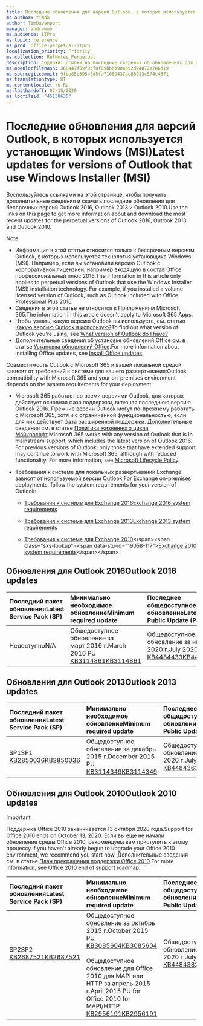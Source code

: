 ```yaml
---
title: Последние обновления для версий Outlook, в которых используется установщик Windows (MSI)
ms.author: timda
author: TimDavenport
manager: andrewmo
ms.audience: ITPro
ms.topic: reference
ms.prod: office-perpetual-itpro
localization_priority: Priority
ms.collection: RelNotes_Perpetual
description: Содержит ссылки на последние сведения об обновлениях для бессрочных версий Outlook 2016, Outlook 2013 и Outlook 2010 для ИТ-специалистов
ms.openlocfilehash: 360447f59f9cf8f09bbdb90ab92d24872a786d19
ms.sourcegitcommit: 9fba85e39543d5fa71669437ad88913c574c4371
ms.translationtype: HT
ms.contentlocale: ru-RU
ms.lasthandoff: 07/15/2020
ms.locfileid: "45138635"
---
```

# <a name="latest-updates-for-versions-of-outlook-that-use-windows-installer-msi"></a><span data-ttu-id="19058-103">Последние обновления для версий Outlook, в которых используется установщик Windows (MSI)</span><span class="sxs-lookup"><span data-stu-id="19058-103">Latest updates for versions of Outlook that use Windows Installer (MSI)</span></span>

<span data-ttu-id="19058-104">Воспользуйтесь ссылками на этой странице, чтобы получить дополнительные сведения и скачать последние обновления для бессрочных версий Outlook 2016, Outlook 2013 и Outlook 2010.</span><span class="sxs-lookup"><span data-stu-id="19058-104">Use the links on this page to get more information about and download the most recent updates for the perpetual versions of Outlook 2016, Outlook 2013, and Outlook 2010.</span></span>
  
> [!NOTE]
> - <span data-ttu-id="19058-p101">Информация в этой статье относится только к бессрочным версиям Outlook, в которых используется технология установщика Windows (MSI). Например, если вы установили версию Outlook с корпоративной лицензией, например входящую в состав Office профессиональный плюс 2016.</span><span class="sxs-lookup"><span data-stu-id="19058-p101">The information in this article only applies to perpetual versions of Outlook that use the Windows Installer (MSI) installation technology. For example, if you installed a volume licensed version of Outlook, such as Outlook included with Office Professional Plus 2016.</span></span>
> - <span data-ttu-id="19058-107">Сведения в этой статье не относятся к Приложениям Microsoft 365.</span><span class="sxs-lookup"><span data-stu-id="19058-107">The information in this article doesn't apply to Microsoft 365 Apps.</span></span>
> - <span data-ttu-id="19058-108">Чтобы узнать, какую версию Outlook вы используете, см. статью [Какую версию Outlook я использую?](https://support.office.com/article/b3a9568c-edb5-42b9-9825-d48d82b2257c)</span><span class="sxs-lookup"><span data-stu-id="19058-108">To find out what version of Outlook you're using, see [What version of Outlook do I have?](https://support.office.com/article/b3a9568c-edb5-42b9-9825-d48d82b2257c)</span></span>
> - <span data-ttu-id="19058-109">Дополнительные сведения об установке обновлений Office см. в статье [Установка обновлений Office](https://support.office.com/article/2ab296f3-7f03-43a2-8e50-46de917611c5).</span><span class="sxs-lookup"><span data-stu-id="19058-109">For more information about installing Office updates, see [Install Office updates](https://support.office.com/article/2ab296f3-7f03-43a2-8e50-46de917611c5).</span></span> 
  
<span data-ttu-id="19058-110">Совместимость Outlook с Microsoft 365 и вашей локальной средой зависит от требований к системе для вашего развертывания:</span><span class="sxs-lookup"><span data-stu-id="19058-110">Outlook compatibility with Microsoft 365 and your on-premises environment depends on the system requirements for your deployment:</span></span>
  
- <span data-ttu-id="19058-p102">Microsoft 365 работает со всеми версиями Outlook, для которых действует основная фаза поддержки, включая последнюю версию Outlook 2016. Прежние версии Outlook могут по-прежнему работать с Microsoft 365, хотя и с ограниченной функциональностью, если для них действует фаза расширенной поддержки. Дополнительные сведения см. в статье [Политика жизненного цикла Майкрософт](https://support.microsoft.com/lifecycle).</span><span class="sxs-lookup"><span data-stu-id="19058-p102">Microsoft 365 works with any version of Outlook that is in mainstream support, which includes the latest version of Outlook 2016. For previous versions of Outlook, only those that have extended support may continue to work with Microsoft 365, although with reduced functionality. For more information, see [Microsoft Lifecycle Policy](https://support.microsoft.com/lifecycle).</span></span>
    
- <span data-ttu-id="19058-114">Требования к системе для локальных развертываний Exchange зависят от используемой версии Outlook.</span><span class="sxs-lookup"><span data-stu-id="19058-114">For Exchange on-premises deployments, follow the system requirements for your version of Outlook:</span></span>
    
  - [<span data-ttu-id="19058-115">Требования к системе для Exchange 2016</span><span class="sxs-lookup"><span data-stu-id="19058-115">Exchange 2016 system requirements</span></span>](https://docs.microsoft.com/Exchange/plan-and-deploy/system-requirements)
    
  - [<span data-ttu-id="19058-116">Требования к системе для Exchange 2013</span><span class="sxs-lookup"><span data-stu-id="19058-116">Exchange 2013 system requirements</span></span>](https://docs.microsoft.com/exchange/exchange-2013-system-requirements-exchange-2013-help)
    
  - <span data-ttu-id="19058-117">[Требования к системе для Exchange 2010](https://docs.microsoft.com/previous-versions/office/exchange-server-2010/aa996719(v=exchg.141))</span><span class="sxs-lookup"><span data-stu-id="19058-117">[Exchange 2010 system requirements](https://docs.microsoft.com/previous-versions/office/exchange-server-2010/aa996719(v=exchg.141))</span></span>

   
## <a name="outlook-2016-updates"></a><span data-ttu-id="19058-118">Обновления для Outlook 2016</span><span class="sxs-lookup"><span data-stu-id="19058-118">Outlook 2016 updates</span></span>

|<span data-ttu-id="19058-119">**Последний пакет обновления**</span><span class="sxs-lookup"><span data-stu-id="19058-119">**Latest Service Pack (SP)**</span></span>|<span data-ttu-id="19058-120">**Минимально необходимое обновление**</span><span class="sxs-lookup"><span data-stu-id="19058-120">**Minimum required update**</span></span>|<span data-ttu-id="19058-121">**Последнее общедоступное обновление**</span><span class="sxs-lookup"><span data-stu-id="19058-121">**Latest Public Update (PU)**</span></span>|
|:-----|:-----|:-----|
|<span data-ttu-id="19058-122">Недоступно</span><span class="sxs-lookup"><span data-stu-id="19058-122">N/A</span></span>  <br/> |<span data-ttu-id="19058-123">Общедоступное обновление за март 2016 г.</span><span class="sxs-lookup"><span data-stu-id="19058-123">March 2016 PU</span></span> <br/>[<span data-ttu-id="19058-124">KB3114861</span><span class="sxs-lookup"><span data-stu-id="19058-124">KB3114861</span></span>](https://support.microsoft.com/help/3114861) <br/> |<span data-ttu-id="19058-125">Общедоступное обновление за июль 2020 г.</span><span class="sxs-lookup"><span data-stu-id="19058-125">July 2020 PU</span></span> <br/>[<span data-ttu-id="19058-126">KB4484433</span><span class="sxs-lookup"><span data-stu-id="19058-126">KB4484433</span></span>](https://support.microsoft.com/help/4484433) 

## <a name="outlook-2013-updates"></a><span data-ttu-id="19058-127">Обновления для Outlook 2013</span><span class="sxs-lookup"><span data-stu-id="19058-127">Outlook 2013 updates</span></span>

|<span data-ttu-id="19058-128">**Последний пакет обновления**</span><span class="sxs-lookup"><span data-stu-id="19058-128">**Latest Service Pack (SP)**</span></span>|<span data-ttu-id="19058-129">**Минимально необходимое обновление**</span><span class="sxs-lookup"><span data-stu-id="19058-129">**Minimum required update**</span></span>|<span data-ttu-id="19058-130">**Последнее общедоступное обновление**</span><span class="sxs-lookup"><span data-stu-id="19058-130">**Latest Public Update (PU)**</span></span>|
|:-----|:-----|:-----|
|<span data-ttu-id="19058-131">SP1</span><span class="sxs-lookup"><span data-stu-id="19058-131">SP1</span></span>  <br/>[<span data-ttu-id="19058-132">KB2850036</span><span class="sxs-lookup"><span data-stu-id="19058-132">KB2850036</span></span>](https://go.microsoft.com/fwlink/p/?LinkId=512538) <br/> |<span data-ttu-id="19058-133">Общедоступное обновление за декабрь 2015 г.</span><span class="sxs-lookup"><span data-stu-id="19058-133">December 2015 PU</span></span> <br/>[<span data-ttu-id="19058-134">KB3114349</span><span class="sxs-lookup"><span data-stu-id="19058-134">KB3114349</span></span>](https://support.microsoft.com/kb/3114349) <br/> |<span data-ttu-id="19058-135">Общедоступное обновление за июль 2020 г.</span><span class="sxs-lookup"><span data-stu-id="19058-135">July 2020 PU</span></span> <br/>[<span data-ttu-id="19058-136">KB4484363</span><span class="sxs-lookup"><span data-stu-id="19058-136">KB4484363</span></span>](https://support.microsoft.com/help/4484363)  |
   
## <a name="outlook-2010-updates"></a><span data-ttu-id="19058-137">Обновления для Outlook 2010</span><span class="sxs-lookup"><span data-stu-id="19058-137">Outlook 2010 updates</span></span>
> [!IMPORTANT]
<span data-ttu-id="19058-138">Поддержка Office 2010 заканчивается 13 октября 2020 года.</span><span class="sxs-lookup"><span data-stu-id="19058-138">Support for Office 2010 ends on October 13, 2020.</span></span> <span data-ttu-id="19058-139">Если вы еще не начали обновление среды Office 2010, рекомендуем вам приступить к этому процессу.</span><span class="sxs-lookup"><span data-stu-id="19058-139">If you haven't already begun to upgrade your Office 2010 environment, we recommend you start now.</span></span> <span data-ttu-id="19058-140">Дополнительные сведения см. в статье [План прекращения поддержки Office 2010](https://docs.microsoft.com/DeployOffice/office-2010-end-support-roadmap).</span><span class="sxs-lookup"><span data-stu-id="19058-140">For more information, see [Office 2010 end of support roadmap](https://docs.microsoft.com/DeployOffice/office-2010-end-support-roadmap).</span></span>

|<span data-ttu-id="19058-141">**Последний пакет обновления**</span><span class="sxs-lookup"><span data-stu-id="19058-141">**Latest Service Pack (SP)**</span></span>|<span data-ttu-id="19058-142">**Минимально необходимое обновление**</span><span class="sxs-lookup"><span data-stu-id="19058-142">**Minimum required update**</span></span>|<span data-ttu-id="19058-143">**Последнее общедоступное обновление**</span><span class="sxs-lookup"><span data-stu-id="19058-143">**Latest Public Update (PU)**</span></span>|
|:-----|:-----|:-----|
|<span data-ttu-id="19058-144">SP2</span><span class="sxs-lookup"><span data-stu-id="19058-144">SP2</span></span> <br/>[<span data-ttu-id="19058-145">KB2687521</span><span class="sxs-lookup"><span data-stu-id="19058-145">KB2687521</span></span>](https://go.microsoft.com/fwlink/p/?LinkId=512542) <br><br><br><br/> |<span data-ttu-id="19058-146">Общедоступное обновление за октябрь 2015 г.</span><span class="sxs-lookup"><span data-stu-id="19058-146">October 2015 PU</span></span> <br/> [<span data-ttu-id="19058-147">KB3085604</span><span class="sxs-lookup"><span data-stu-id="19058-147">KB3085604</span></span>](https://support.microsoft.com/kb/3085604) <br/><br/>  <span data-ttu-id="19058-148">Общедоступное обновление для Office 2010 для MAPI или HTTP за апрель 2015 г.</span><span class="sxs-lookup"><span data-stu-id="19058-148">April 2015 PU for Office 2010 for MAPI/HTTP</span></span> <br/> [<span data-ttu-id="19058-149">KB2956191</span><span class="sxs-lookup"><span data-stu-id="19058-149">KB2956191</span></span>](https://support.microsoft.com/help/2956191/april-14-2015-update-for-office-2010-kb2956191) <br/> |<span data-ttu-id="19058-150">Общедоступное обновление за июль 2020 г.</span><span class="sxs-lookup"><span data-stu-id="19058-150">July 2020 PU</span></span> <br/>[<span data-ttu-id="19058-151">KB4484382</span><span class="sxs-lookup"><span data-stu-id="19058-151">KB4484382</span></span>](https://support.microsoft.com/help/4484382) <br><br><br><br/>|
   

